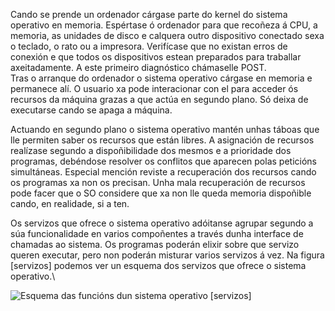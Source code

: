 Cando se prende un ordenador cárgase parte do kernel do sistema
operativo en memoria. Espértase ó ordenador para que recoñeza á CPU, a
memoria, as unidades de disco e calquera outro dispositivo conectado
sexa o teclado, o rato ou a impresora. Verifícase que no existan erros
de conexión e que todos os dispositivos estean preparados para traballar
axeitadamente. A este primeiro diagnóstico chámaselle POST.\
Tras o arranque do ordenador o sistema operativo cárgase en memoria e
permanece alí. O usuario xa pode interacionar con el para acceder ós
recursos da máquina grazas a que actúa en segundo plano. Só deixa de
executarse cando se apaga a máquina.

Actuando en segundo plano o sistema operativo mantén unhas táboas que
lle permiten saber os recursos que están libres. A asignación de
recursos realízase segundo a dispoñibilidade dos mesmos e a prioridade
dos programas, debéndose resolver os conflitos que aparecen polas
peticións simultáneas. Especial mención reviste a recuperación dos
recursos cando os programas xa non os precisan. Unha mala recuperación
de recursos pode facer que o SO considere que xa non lle queda memoria
dispoñible cando, en realidade, si a ten.

Os servizos que ofrece o sistema operativo adóitanse agrupar segundo a
súa funcionalidade en varios compoñentes a través dunha interface de
chamadas ao sistema. Os programas poderán elixir sobre que servizo
queren executar, pero non poderán misturar varios servizos á vez. Na
figura \[servizos\] podemos ver un esquema dos servizos que ofrece o
sistema operativo.\

![Esquema das funcións dun sistema operativo](./debuxos/unid.png "fig:")
\[servizos\]
